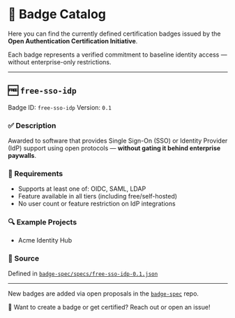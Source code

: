 # 🔖 Badge Catalog

Here you can find the currently defined certification badges issued by the **Open Authentication Certification Initiative**.

Each badge represents a verified commitment to baseline identity access — without enterprise-only restrictions.

---

## 🆓 `free-sso-idp`

Badge ID: `free-sso-idp`
Version: `0.1`

### ✅ Description
Awarded to software that provides Single Sign-On (SSO) or Identity Provider (IdP) support using open protocols — **without gating it behind enterprise paywalls**.

### 📜 Requirements
- Supports at least one of: OIDC, SAML, LDAP
- Feature available in all tiers (including free/self-hosted)
- No user count or feature restriction on IdP integrations

### 🔍 Example Projects
- Acme Identity Hub

### 🔗 Source
Defined in [`badge-spec/specs/free-sso-idp-0.1.json`](https://github.com/openauthcert/badge-spec/blob/main/specs/free-sso-idp-0.1.json)

---

New badges are added via open proposals in the [`badge-spec`](https://github.com/openauthcert/badge-spec) repo.

🧪 Want to create a badge or get certified? Reach out or open an issue!

